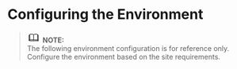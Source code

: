 # Configuring the Environment<a name="EN-US_TOPIC_0230704892"></a>

>![](public_sys-resources/icon-note.gif) **NOTE:**   
>The following environment configuration is for reference only. Configure the environment based on the site requirements.  



